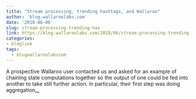 ```yaml
---
title: "Stream processing, trending hashtags, and Wallaroo"
author: 'blog.wallaroolabs.com'
date: '2018-06-06'
slug: stream-processing-trending-has
link: https://blog.wallaroolabs.com/2018/06/stream-processing-trending-hashtags-and-wallaroo/
categories:
- bloglink
tags:
  - blogwallaroolabscom
---
```


A prospective Wallaroo user contacted us and asked for an example of chaining state computations together so the output of one could be fed into another to take still further action. In particular, their first step was doing aggregation[... <i class="fas fa-external-link-alt"></i>](https://blog.wallaroolabs.com/2018/06/stream-processing-trending-hashtags-and-wallaroo/)


